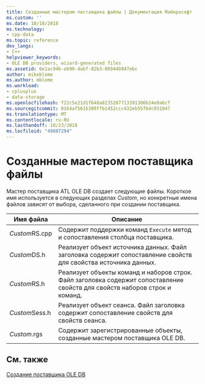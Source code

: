 ```yaml
---
title: Созданные мастером поставщика файлы | Документация Майкрософт
ms.custom: ''
ms.date: 10/18/2018
ms.technology:
- cpp-data
ms.topic: reference
dev_langs:
- C++
helpviewer_keywords:
- OLE DB providers, wizard-generated files
ms.assetid: 6e1ac94b-eb90-4abf-82b3-06944b947ebc
author: mikeblome
ms.author: mblome
ms.workload:
- cplusplus
- data-storage
ms.openlocfilehash: f22c5e21d1f648a8235207713391306b24e0a6cf
ms.sourcegitcommit: 0164af5615389ffb1452ccc432eb55f6dc931047
ms.translationtype: MT
ms.contentlocale: ru-RU
ms.lasthandoff: 10/23/2018
ms.locfileid: "49807294"
---
```

# <a name="provider-wizard-generated-files"></a>Созданные мастером поставщика файлы

Мастер поставщика ATL OLE DB создает следующие файлы. Короткое имя используется в следующих разделах *Custom*, но конкретные имена файлов зависят от выбора, сделанного при создании поставщика.  
  
|Имя файла|Описание|  
|---------------|-----------------|  
|*Custom*RS.cpp|Содержит поддержки команд `Execute` метод и сопоставления столбца поставщика.|  
|*Custom*DS.h|Реализует объект источника данных. Файл заголовка содержит сопоставление свойств для свойства источника данных.|  
|*Custom*RS.h|Реализует объекты команд и наборов строк. Файл заголовка содержит сопоставление свойств для свойств наборов строк и команд.|  
|*Custom*Sess.h|Реализует объект сеанса. Файл заголовка содержит сопоставление свойств для свойств сеанса.|  
|*Custom*.rgs|Содержит зарегистрированные объекты, созданные мастером поставщика OLE DB.|  
  
## <a name="see-also"></a>См. также  

[Создание поставщика OLE DB](../../data/oledb/creating-an-ole-db-provider.md)